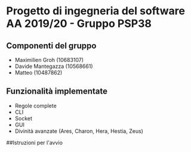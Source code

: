 # Progetto di ingegneria del software AA 2019/20 - Gruppo PSP38

## Componenti del gruppo
* Maximilien Groh (10683107)
* Davide Mantegazza (10568661)
* Matteo  (10487862)

## Funzionalità implementate
- Regole complete
- CLI
- Socket
- GUI
- Divinità avanzate (Ares, Charon, Hera, Hestia, Zeus)

##Istruzioni per l'avvio